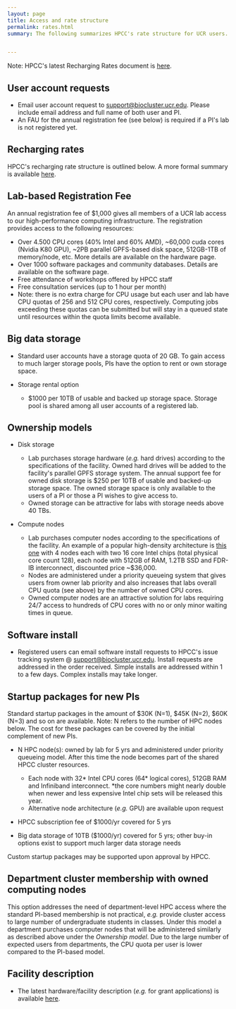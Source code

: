 ```yaml
---
layout: page
title: Access and rate structure
permalink: rates.html
summary: The following summarizes HPCC's rate structure for UCR users. Rates for external users are slightly higher. For more details consult the Recharging Rate document. 


---
```


Note: HPCC's latest Recharging Rates document is [here](http://hpcc.ucr.edu/docs.html). 

## User account requests

* Email user account request to [support@biocluster.ucr.edu](mailto:support@biocluster.ucr.edu). Please include email address and full name of both user and PI.
* An FAU for the annual registration fee (see below) is required if a PI's lab is not registered yet.

## Recharging rates

HPCC's recharging rate structure is outlined below. A more formal summary is available [here](http://hpcc.ucr.edu/docs.html). 

## Lab-based Registration Fee

An annual registration fee of $1,000 gives all members of a UCR lab access to our high-performance computing infrastructure.
The registration provides access to the following resources: 

  * Over 4.500 CPU cores (40% Intel and 60% AMD), ~60,000 cuda cores (Nvidia K80 GPU), ~2PB parallel GPFS-based disk space, 512GB-1TB of memory/node, etc. More details are available on the hardware page.
  * Over 1000 software packages and community databases. Details are available on the software page.
  * Free attendance of workshops offered by HPCC staff
  * Free consultation services (up to 1 hour per month)
  * Note: there is no extra charge for CPU usage but each user and lab have CPU quotas of 256 and 512 CPU cores, respectively. Computing jobs exceeding these quotas can be submitted but will stay in a queued state until resources within the quota limits become available. 

## Big data storage

* Standard user accounts have a storage quota of 20 GB. To gain access to much larger storage pools, PIs have the option to rent or own storage space.
* Storage rental option
    
    * $1000 per 10TB of usable and backed up storage space. Storage pool is shared among all user accounts of a registered lab.
 
## Ownership models

* Disk storage
        
    * Lab purchases storage hardware (_e.g._ hard drives) according to the specifications of the facility. Owned hard drives will be added to the facility's parallel GPFS storage system. The annual support fee for owned disk storage is $250 per 10TB of usable and backed-up storage space. The owned storage space is only available to the users of a PI or those a PI wishes to give access to.
    * Owned storage can be attractive for labs with storage needs above 40 TBs.

* Compute nodes
        
    * Lab purchases computer nodes according to the specifications of the facility. An example of a popular high-density architecture is [this one](http://www.thinkmate.com/system/hdx-xt24-5260v4-sas3) with 4 nodes each with two 16 core Intel chips (total physical core count 128), each node with 512GB of RAM, 1.2TB SSD and FDR-IB interconnect, discounted price ~$36,000. 
    * Nodes are administered under a priority queueing system that gives users from owner lab priority and also increases that labs overall CPU quota (see above) by the number of owned CPU cores.
    * Owned computer nodes are an attractive solution for labs requiring 24/7 access to hundreds of CPU cores with no or only minor waiting times in queue.

## Software install

* Registered users can email software install requests to HPCC's issue tracking system @ [support@biocluster.ucr.edu](mailto:support@biocluster.ucr.edu). Install requests are addressed in the order received. Simple installs are addressed within 1 to a few days. Complex installs may take longer.

## Startup packages for new PIs

Standard startup packages in the amount of $30K (N=1), $45K (N=2), $60K (N=3) and so on are available. Note: N refers to the number of HPC nodes below. The cost for these packages can be covered by the initial complement of new PIs. 

* N HPC node(s): owned by lab for 5 yrs and administered under priority queueing model. After this time the node becomes part of the shared HPCC cluster resources. 

    * Each node with 32* Intel CPU cores (64* logical cores), 512GB RAM and Infiniband interconnect. *the core numbers might nearly double when newer and less expensive Intel chip sets will be released this year.
    * Alternative node architecture (_e.g._ GPU) are available upon request

* HPCC subscription fee of $1000/yr covered for 5 yrs
* Big data storage of 10TB ($1000/yr) covered for 5 yrs; other buy-in options exist to support much larger data storage needs

Custom startup packages may be supported upon approval by HPCC.

## Department cluster membership with owned computing nodes

This option addresses the need of department-level HPC access where the standard 
PI-based membership is not practical, _e.g._ provide cluster access to large number of undergraduate
students in classes. Under this model a department purchases computer nodes
that will be administered similarly as described above under the _Ownership
model_. Due to the large number of expected users from departments, the
CPU quota per user is lower compared to the PI-based model.

## Facility description

   * The latest hardware/facility description (_e.g._ for grant applications) is available [here](https://goo.gl/43eOwQ).



